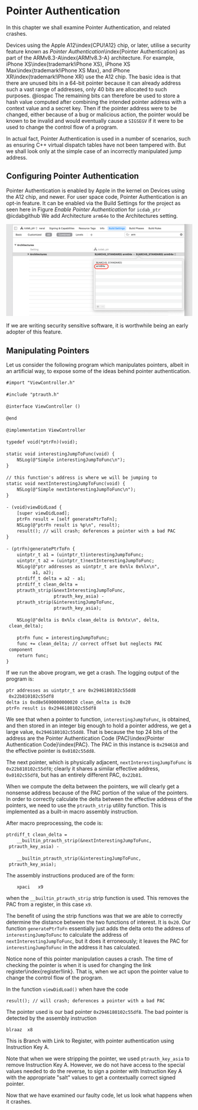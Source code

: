 # Pointer Authentication

In this chapter we shall examine Pointer Authentication, and related crashes.

Devices using the Apple A12\index{CPU!A12} chip, or later, utilise a security feature known as _Pointer Authentication_\index{Pointer Authentication} as part of the ARMv8.3-A\index{ARM!v8.3-A} architecture.  For example, iPhone XS\index{trademark!iPhone XS}, iPhone XS Max\index{trademark!iPhone XS Max}, and iPhone XR\index{trademark!iPhone XR} use the A12 chip.  The basic idea is that there are unused bits in a 64-bit pointer because it can already address such a vast range of addresses, only 40 bits are allocated to such purposes. @iospac  The remaining bits can therefore be used to store a hash value computed after combining the intended pointer address with a context value and a secret key.  Then if the pointer address were to be changed, either because of a bug or malicious action, the pointer would be known to be invalid and would eventually cause a `SIGSEGV` if it were to be used to change the control flow of a program.

In actual fact, Pointer Authentication is used in a number of scenarios, such as ensuring C++ virtual dispatch tables have not been tampered with.  But we shall look only at the simple case of an incorrectly manipulated jump address.

## Configuring Pointer Authentication

Pointer Authentication is enabled by Apple in the kernel on Devices using the A12 chip, and newer.  For user space code, Pointer Authentication is an opt-in feature.  It can be enabled via the Build Settings for the project as seen here in Figure _Enable Pointer Authentication_ for `icdab_ptr`  @icdabgithub  We add Architecture `arm64e` to the Architectures setting.

![Enable Pointer Authentication](screenshots/enable_ptr_auth.png)

If we are writing security sensitive software, it is worthwhile being an early adopter of this feature.

## Manipulating Pointers

Let us consider the following program which manipulates pointers, albeit in an artificial way, to expose some of the ideas behind pointer authentication.

```
#import "ViewController.h"

#include "ptrauth.h"

@interface ViewController ()

@end

@implementation ViewController

typedef void(*ptrFn)(void);

static void interestingJumpToFunc(void) {
    NSLog(@"Simple interestingJumpToFunc\n");
}

// this function's address is where we will be jumping to
static void nextInterestingJumpToFunc(void) {
    NSLog(@"Simple nextInterestingJumpToFunc\n");
}

- (void)viewDidLoad {
    [super viewDidLoad];
    ptrFn result = [self generatePtrToFn];
    NSLog(@"ptrFn result is %p\n", result);
    result(); // will crash; deferences a pointer with a bad PAC
}

- (ptrFn)generatePtrToFn {
    uintptr_t a1 = (uintptr_t)interestingJumpToFunc;
    uintptr_t a2 = (uintptr_t)nextInterestingJumpToFunc;
    NSLog(@"ptr addresses as uintptr_t are 0x%lx 0x%lx\n",
          a1, a2);
    ptrdiff_t delta = a2 - a1;
    ptrdiff_t clean_delta =
    ptrauth_strip(&nextInterestingJumpToFunc,
                  ptrauth_key_asia) -
    ptrauth_strip(&interestingJumpToFunc,
                  ptrauth_key_asia);
    
    NSLog(@"delta is 0x%lx clean_delta is 0x%tx\n", delta,
 clean_delta);
    
    ptrFn func = interestingJumpToFunc;
    func += clean_delta; // correct offset but neglects PAC
 component
    return func;
}
```

If we run the above program, we get a crash.  The logging output of the program is:

```
ptr addresses as uintptr_t are 0x2946180102c55dd8
 0x22b810102c55df8
delta is 0xd8e5690000000020 clean_delta is 0x20
ptrFn result is 0x2946180102c55df8
```

We see that when a pointer to function, `interestingJumpToFunc`, is obtained, and then stored in an integer big enough to hold a pointer address, we get a large value, `0x2946180102c55dd8`.  That is because the top 24 bits of the address are the Pointer Authentication Code (PAC)\index{Pointer Authentication Code}\index{PAC}.  The PAC in this instance is `0x294618` and the effective pointer is `0x0102c55dd8`.

The next pointer, which is physically adjacent, `nextInterestingJumpToFunc` is `0x22b810102c55df8`; clearly it shares a similar effective address, `0x0102c55df8`, but has an entirely different PAC, `0x22b81`.

When we compute the delta between the pointers, we will clearly get a nonsense address because of the PAC portion of the value of the pointers.  In order to correctly calculate the delta between the effective address of the pointers, we need to use the `ptrauth_strip` utility function.  This is implemented as a built-in macro assembly instruction.

After macro preprocessing, the code is:

```
ptrdiff_t clean_delta =
    __builtin_ptrauth_strip(&nextInterestingJumpToFunc,
 ptrauth_key_asia) -

    __builtin_ptrauth_strip(&interestingJumpToFunc,
 ptrauth_key_asia);
```

The assembly instructions produced are of the form:
```
	xpaci	x9
```
when the `__builtin_ptrauth_strip` strip function is used.  This removes the PAC from a register, in this case `x9`.

The benefit of using the strip functions was that we are able to correctly determine the distance between the two functions of interest.  It is `0x20`.  Our function `generatePtrToFn` essentially just adds the delta onto the address of `interestingJumpToFunc` to calculate the address of `nextInterestingJumpToFunc`, but it does it erroneously; it leaves the PAC for `interestingJumpToFunc` in the address it has calculated.

Notice none of this pointer manipulation causes a crash.  The time of checking the pointer is when it is used for changing the link register\index{register!link}.  That is, when we act upon the pointer value to change the control flow of the program.

In the function `viewDidLoad()` when have the code 
```
result(); // will crash; deferences a pointer with a bad PAC
```

The pointer used is our bad pointer `0x2946180102c55df8`.  The bad pointer is detected by the assembly instruction

```
blraaz	x8
```

This is Branch with Link to Register, with pointer authentication using Instruction Key A.

Note that when we were stripping the pointer, we used `ptrauth_key_asia` to remove Instruction Key A.  However, we do not have access to the special values needed to do the reverse, to sign a pointer with Instruction Key A with the appropriate "salt" values to get a contextually correct signed pointer.

Now that we have examined our faulty code, let us look what happens when it crashes.

